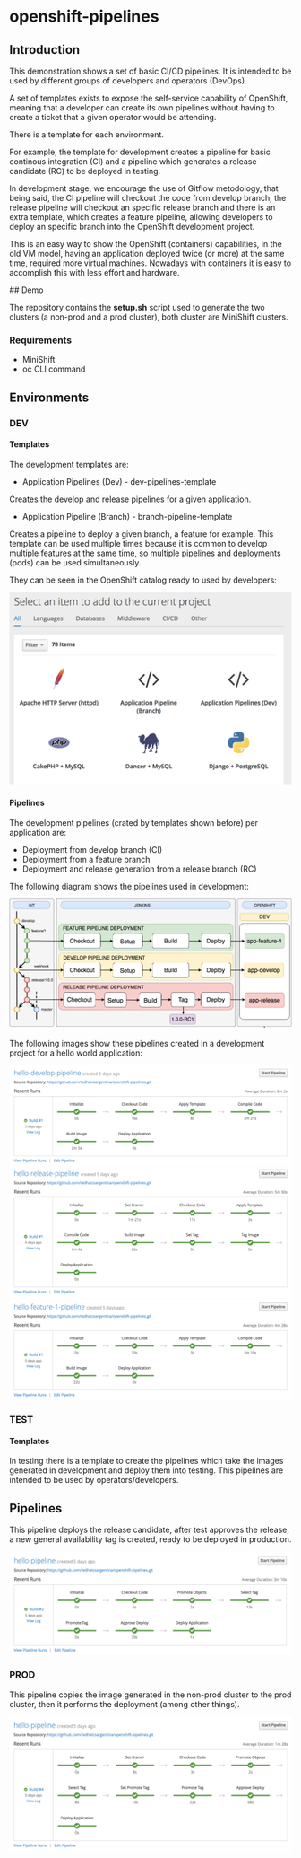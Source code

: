 # openshift-pipelines

## Introduction

This demonstration shows a set of basic CI/CD pipelines. It is intended to be used by different groups of developers and operators (DevOps). 

A set of templates exists to expose the self-service capability of OpenShift, meaning that a developer can create its own pipelines without having to create a ticket that a given operator would be attending.

There is a template for each environment. 

For example, the template for development creates a pipeline for basic continous integration (CI) and a pipeline which generates a release candidate (RC) to be deployed in testing.

In development stage, we encourage the use of Gitflow metodology, that being said, the CI pipeline will checkout the code from develop branch, the release pipeline will checkout an specific release branch and there is an extra template, which creates a feature pipeline, allowing developers to deploy an specific branch into the OpenShift development project.

This is an easy way to show the OpenShift (containers) capabilities, in the old VM model, having an application deployed twice (or more) at the same time, required more virtual machines. Nowadays with containers it is easy to accomplish this with less effort and hardware.

## Demo

The repository contains the **setup.sh** script used to generate the two clusters (a non-prod and a prod cluster), both cluster are MiniShift clusters.


### Requirements

* MiniShift
* oc CLI command

## Environments

### DEV

#### Templates

The development templates are:

* Application Pipelines (Dev) - dev-pipelines-template 

Creates the develop and release pipelines for a given application.

* Application Pipeline (Branch) - branch-pipeline-template 

Creates a pipeline to deploy a given branch, a feature for example. This template can be used multiple times because it is common to develop multiple features at the same time, so multiple pipelines and deployments (pods) can be used simultaneously.

They can be seen in the OpenShift catalog ready to used by developers:

![openshift-development-templates](./docs/openshift-development-templates.png)

#### Pipelines

The development pipelines (crated by templates shown before) per application are:

* Deployment from develop branch (CI)
* Deployment from a feature branch
* Deployment and release generation from a release branch (RC)

The following diagram shows the pipelines used in development:

![openshift-pipelines-gitflow](./docs/openshift-pipelines-gitflow.png)

The following images show these pipelines created in a development project for a hello world application:

![hello-develop-pipeline](./docs/hello-develop-pipeline.png)
![hello-release-pipeline](./docs/hello-release-pipeline.png)
![hello-feature-1-pipeline](./docs/hello-feature-1-pipeline.png)

### TEST

#### Templates

In testing there is a template to create the pipelines which take the images generated in development and deploy them into testing. This pipelines are intended to be used by operators/developers.

## Pipelines

This pipeline deploys the release candidate, after test approves the release, a new general availability tag is created, ready to be deployed in production.

![hello-test-pipeline](./docs/hello-test-pipeline.png)

### PROD

This pipeline copies the image generated in the non-prod cluster to the prod cluster, then it performs the deployment (among other things).

![hello-prod-pipeline](./docs/hello-prod-pipeline.png)
